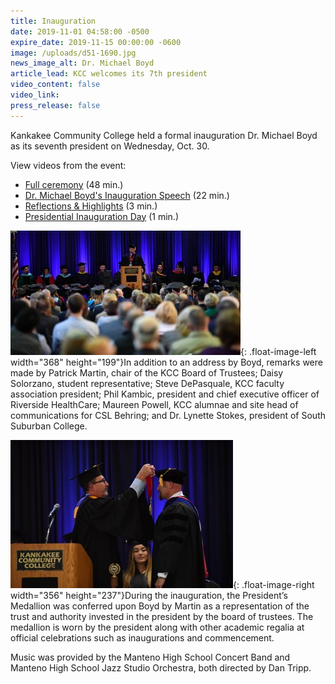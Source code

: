 ```yaml
---
title: Inauguration
date: 2019-11-01 04:58:00 -0500
expire_date: 2019-11-15 00:00:00 -0600
image: /uploads/d51-1690.jpg
news_image_alt: Dr. Michael Boyd
article_lead: KCC welcomes its 7th president
video_content: false
video_link:
press_release: false
---
```


Kankakee Community College held a formal inauguration Dr. Michael Boyd as its seventh president on Wednesday, Oct. 30.&nbsp;

View videos from the event:

* [Full ceremony](https://youtu.be/nKDa4zUfps8)&nbsp;(48 min.)
* [Dr. Michael Boyd's Inauguration Speech](https://youtu.be/WqjsbZDWKZg) (22 min.)
* [Reflections & Highlights](https://youtu.be/KH-gvxDZ0dg) (3 min.)
* [Presidential Inauguration Day](https://youtu.be/gK0oTZsBrBA) (1 min.)

![](/uploads/boyd-address-d51-1806.jpg){: .float-image-left width="368" height="199"}In addition to an address by Boyd, remarks were made by Patrick Martin, chair of the KCC Board of Trustees; Daisy Solorzano, student representative; Steve DePasquale, KCC faculty association president; Phil Kambic, president and chief executive officer of Riverside HealthCare; Maureen Powell, KCC alumnae and site head of communications for CSL Behring; and Dr. Lynette Stokes, president of South Suburban College.

![](/uploads/conferring-of-the-presidents-medallion-d51-1497---copy.jpg){: .float-image-right width="356" height="237"}During the inauguration, the President’s Medallion was conferred upon Boyd by Martin as a representation of the trust and authority invested in the president by the board of trustees. The medallion is worn by the president along with other academic regalia at official celebrations such as inaugurations and commencement.&nbsp;

Music was provided by the Manteno High School Concert Band and Manteno High School Jazz Studio Orchestra, both directed by Dan Tripp.